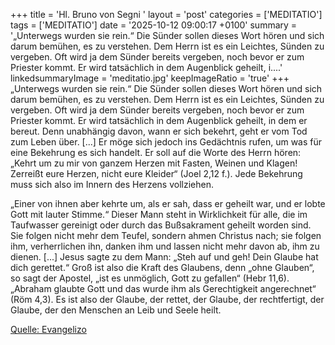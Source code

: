 +++
title = 'Hl. Bruno von Segni  '
layout = 'post'
categories = ['MEDITATIO']
tags = ['MEDITATIO']
date = '2025-10-12 09:00:17 +0100'
summary = '„Unterwegs wurden sie rein.“ Die Sünder sollen dieses Wort hören und sich darum bemühen, es zu verstehen. Dem Herrn ist es ein Leichtes, Sünden zu vergeben. Oft wird ja dem Sünder bereits vergeben, noch bevor er zum Priester kommt. Er wird tatsächlich in dem Augenblick geheilt, i....'
linkedsummaryImage = 'meditatio.jpg'
keepImageRatio = 'true'
+++
 „Unterwegs wurden sie rein.“ Die Sünder sollen dieses Wort hören und sich darum bemühen, es zu verstehen. Dem Herrn ist es ein Leichtes, Sünden zu vergeben. Oft wird ja dem Sünder bereits vergeben, noch bevor er zum Priester kommt. Er wird tatsächlich in dem Augenblick geheilt, in dem er bereut.<!--more--> Denn unabhängig davon, wann er sich bekehrt, geht er vom Tod zum Leben über. [...] Er möge sich jedoch ins Gedächtnis rufen, um was für eine Bekehrung es sich handelt. Er soll auf die Worte des Herrn hören: „Kehrt um zu mir von ganzem Herzen mit Fasten, Weinen und Klagen! Zerreißt eure Herzen, nicht eure Kleider“ (Joel 2,12 f.). Jede Bekehrung muss sich also im Innern des Herzens vollziehen.
 
„Einer von ihnen aber kehrte um, als er sah, dass er geheilt war, und er lobte Gott mit lauter Stimme.“ Dieser Mann steht in Wirklichkeit für alle, die im Taufwasser gereinigt oder durch das Bußsakrament geheilt worden sind. Sie folgen nicht mehr dem Teufel, sondern ahmen Christus nach; sie folgen ihm, verherrlichen ihn, danken ihm und lassen nicht mehr davon ab, ihm zu dienen. [...] Jesus sagte zu dem Mann: „Steh auf und geh! Dein Glaube hat dich gerettet.“ Groß ist also die Kraft des Glaubens, denn „ohne Glauben“, so sagt der Apostel, „ist es unmöglich, Gott zu gefallen“ (Hebr 11,6). „Abraham glaubte Gott und das wurde ihm als Gerechtigkeit angerechnet“ (Röm 4,3). Es ist also der Glaube, der rettet, der Glaube, der rechtfertigt, der Glaube, der den Menschen an Leib und Seele heilt.
 

[Quelle: Evangelizo](https://evangeliumtagfuertag.org/DE/gospel)
